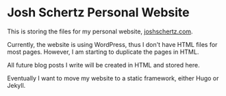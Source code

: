 # Josh Schertz Personal Website

This is storing the files for my personal website, [joshschertz.com](joshschertz.com).

Currently, the website is using WordPress, thus I don't have HTML files for most pages. However, I am starting to duplicate the pages in HTML.

All future blog posts I write will be created in HTML and stored here.

Eventually I want to move my website to a static framework, either Hugo or Jekyll.
